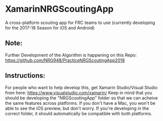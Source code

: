 # XamarinNRGScoutingApp
A cross-platform scouting app for FRC teams to use (currently developing for the 2017-18 Season for iOS and Android)
## Note:
Further Development of the Algorithm is happening on this Repo: https://github.com/NRG948/PracticeNRGScoutingApp2018

## Instructions:
For people who want to help develop this, get Xamarin Studio/Visual Studio from here: https://www.visualstudio.com/xamarin/ Keep in mind that you should be developing the "NRGScoutingApp" folder so that we can acheive the same features across platforms. If you don't have a Mac, you won't be able to see the iOS preview, but don't worry. If you're developing in the correct folder, it should automatically be compatible with both platforms.



